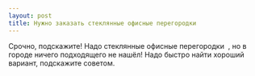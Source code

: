 ```yaml
---
layout: post 
title: Нужно заказать стеклянные офисные перегородки ‌  
--- 
```

Срочно, подскажите! Надо стеклянные офисные перегородки ‌ , но в городе ничего подходящего не нашёл! Надо быстро найти хороший вариант, подскажите советом.